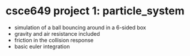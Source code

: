 # csce649 project 1: particle_system
- simulation of a ball bouncing around in a 6-sided box
- gravity and air resistance included
- friction in the collision response
- basic euler integration
